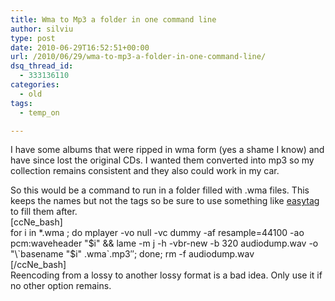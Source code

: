 ```yaml
---
title: Wma to Mp3 a folder in one command line
author: silviu
type: post
date: 2010-06-29T16:52:51+00:00
url: /2010/06/29/wma-to-mp3-a-folder-in-one-command-line/
dsq_thread_id:
  - 333136110
categories:
  - old
tags:
  - temp_on

---
```

I have some albums that were ripped in wma form (yes a shame I know) and have since lost the original CDs. I wanted them converted into mp3 so my collection remains consistent and they also could work in my car.

So this would be a command to run in a folder filled with .wma files. This keeps the names but not the tags so be sure to use something like <a href="http://easytag.sourceforge.net/" target="_blank" rel="noopener">easytag</a> to fill them after.  
[ccNe_bash]  
for i in *.wma ; do mplayer -vo null -vc dummy -af resample=44100 -ao pcm:waveheader "$i" && lame -m j -h -vbr-new -b 320 audiodump.wav -o "\`basename "$i" .wma\`.mp3&#8243;; done; rm -f audiodump.wav  
[/ccNe_bash]  
Reencoding from a lossy to another lossy format is a bad idea. Only use it if no other option remains.